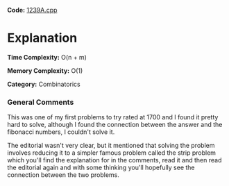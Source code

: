 **Code:** [1239A.cpp](./1239A.cpp)

# Explanation

**Time Complexity:** O(n + m)

**Memory Complexity:** O(1) 

**Category:** Combinatorics

### General Comments

This was one of my first problems to try rated at 1700 and I found it pretty hard to solve, although I found the connection between the answer and the fibonacci numbers, I couldn't solve it.

The editorial wasn't very clear, but it mentioned that solving the problem involves reducing it to a simpler famous problem called the strip problem which you'll find the explanation for in the comments, read it and then read the editorial again and with some thinking you'll hopefully see the connection between the two problems.
